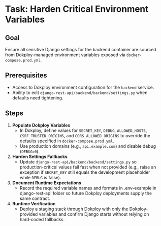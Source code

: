 # Task: Harden Critical Environment Variables

## Goal
Ensure all sensitive Django settings for the backend container are sourced from Dokploy-managed environment variables exposed via `docker-compose.prod.yml`.

## Prerequisites
- Access to Dokploy environment configuration for the `backend` service.
- Ability to edit `django-rest-api/backend/backend/settings.py` when defaults need tightening.

## Steps
1. **Populate Dokploy Variables**
   - In Dokploy, define values for `SECRET_KEY`, `DEBUG`, `ALLOWED_HOSTS`, `CSRF_TRUSTED_ORIGINS`, and `CORS_ALLOWED_ORIGINS` to override the defaults specified in `docker-compose.prod.yml`.
   - Use production domains (e.g., `api.example.com`) and disable debug (`DEBUG=0`).
2. **Harden Settings Fallbacks**
   - Update `django-rest-api/backend/backend/settings.py` so production-critical values fail fast when not provided (e.g., raise an exception if `SECRET_KEY` still equals the development placeholder while `DEBUG` is false).
3. **Document Runtime Expectations**
   - Record the required variable names and formats in .env-example in django-rest-api folder so future Dokploy deployments supply the same contract.
4. **Runtime Verification**
   - Deploy a staging stack through Dokploy with only the Dokploy-provided variables and confirm Django starts without relying on hard-coded fallbacks.
